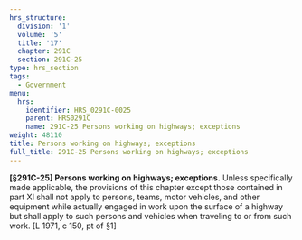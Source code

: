 ```yaml
---
hrs_structure:
  division: '1'
  volume: '5'
  title: '17'
  chapter: 291C
  section: 291C-25
type: hrs_section
tags:
  - Government
menu:
  hrs:
    identifier: HRS_0291C-0025
    parent: HRS0291C
    name: 291C-25 Persons working on highways; exceptions
weight: 48110
title: Persons working on highways; exceptions
full_title: 291C-25 Persons working on highways; exceptions
---
```

**[§291C-25] Persons working on highways; exceptions.** Unless specifically made applicable, the provisions of this chapter except those contained in part XI shall not apply to persons, teams, motor vehicles, and other equipment while actually engaged in work upon the surface of a highway but shall apply to such persons and vehicles when traveling to or from such work. [L 1971, c 150, pt of §1]